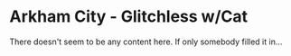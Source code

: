# Arkham City - Glitchless w/Cat

There doesn't seem to be any content here. If only somebody filled it in...